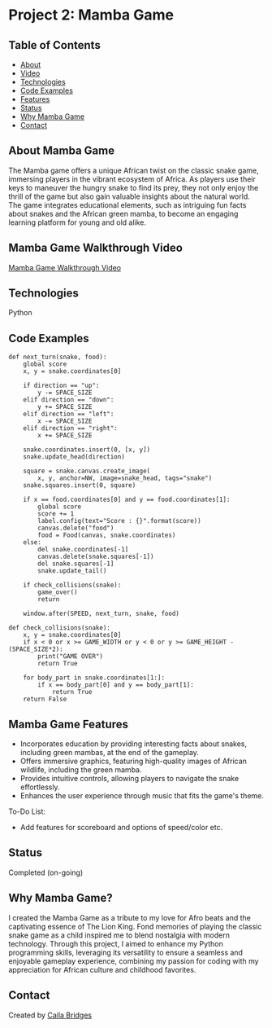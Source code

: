 # Project 2: Mamba Game

## Table of Contents
* [About](#about-mamba-game)
* [Video](#mamba-game-walkthrough-video)
* [Technologies](#technologies)
* [Code Examples](#code-examples)
* [Features](#mamba-game-features)
* [Status](#status)
* [Why Mamba Game](#why-mamba-game)
* [Contact](#contact)

## About Mamba Game
The Mamba game offers a unique African twist on the classic snake game, immersing players in the vibrant ecosystem of Africa. As players use their keys to maneuver the hungry snake to find its prey, they not only enjoy the thrill of the game but also gain valuable insights about the natural world. The game integrates educational elements, such as intriguing fun facts about snakes and the African green mamba, to become an engaging learning platform for young and old alike.

## Mamba Game Walkthrough Video
[Mamba Game Walkthrough Video](https://youtu.be/u3x1Lev1qz8)

## Technologies
Python

## Code Examples

```
def next_turn(snake, food):
    global score
    x, y = snake.coordinates[0]

    if direction == "up":
        y -= SPACE_SIZE
    elif direction == "down":
        y += SPACE_SIZE
    elif direction == "left":
        x -= SPACE_SIZE
    elif direction == "right":
        x += SPACE_SIZE

    snake.coordinates.insert(0, [x, y])
    snake.update_head(direction)

    square = snake.canvas.create_image(
        x, y, anchor=NW, image=snake_head, tags="snake")
    snake.squares.insert(0, square)

    if x == food.coordinates[0] and y == food.coordinates[1]:
        global score
        score += 1
        label.config(text="Score : {}".format(score))
        canvas.delete("food")
        food = Food(canvas, snake.coordinates)
    else:
        del snake.coordinates[-1]
        canvas.delete(snake.squares[-1])
        del snake.squares[-1]
        snake.update_tail()

    if check_collisions(snake):
        game_over()
        return

    window.after(SPEED, next_turn, snake, food)

```
```
def check_collisions(snake):
    x, y = snake.coordinates[0]
    if x < 0 or x >= GAME_WIDTH or y < 0 or y >= GAME_HEIGHT - (SPACE_SIZE*2):
        print("GAME OVER")
        return True

    for body_part in snake.coordinates[1:]:
        if x == body_part[0] and y == body_part[1]:
            return True
    return False
```
## Mamba Game Features
* Incorporates education by providing interesting facts about snakes, including green mambas, at the end of the gameplay.
* Offers immersive graphics, featuring high-quality images of African wildlife, including the green mamba.
* Provides intuitive controls, allowing players to navigate the snake effortlessly.
* Enhances the user experience through music that fits the game's theme.  


To-Do List:
* Add features for scoreboard and options of speed/color etc.

## Status
Completed (on-going)


## Why Mamba Game?
I created the Mamba Game as a tribute to my love for Afro beats and the captivating essence of The Lion King. Fond memories of playing the classic snake game as a child inspired me to blend nostalgia with modern technology. Through this project, I aimed to enhance my Python programming skills, leveraging its versatility to ensure a seamless and enjoyable gameplay experience, combining my passion for coding with my appreciation for African culture and childhood favorites.

## Contact
Created by [Caila Bridges](https://www.linkedin.com/feed/)
